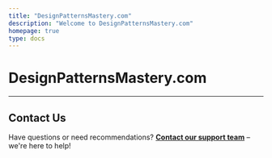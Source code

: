 ```yaml
---
title: "DesignPatternsMastery.com"
description: "Welcome to DesignPatternsMastery.com"
homepage: true
type: docs
---
```


# DesignPatternsMastery.com


---

## Contact Us

Have questions or need recommendations? **[Contact our support team](mailto:info@tokenizer.ca?subject=DesignPatternsMastery.com)** – we're here to help!
